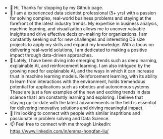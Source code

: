 - 👋 Hi, Thanks for stopping by my Github page.
- 🌱 I am a experienced data scientist professional (5+ yrs)  with a passion for solving complex, real-world business problems and staying at the forefront of the latest industry trends. My expertise in business analysis, machine learning, and visualization allows me to uncover valuable insights and drive effective decision-making for organizations. I am constantly seeking out for new challenges and interesting DS size projects to apply my skills and expand my knowledge. With a focus on delivering real-world solutions, I am dedicated to making a positive impact through data-driven approaches.
- 🌱 Lately, I have been diving into emerging trends such as deep learning, explainable AI, and reinforcement learning. I am also intrigued by the growing need for explainable AI, and the ways in which it can increase trust in machine learning models. Reinforcement learning, with its ability to learn from interactions with the environment, holds tremendous potential for applications such as robotics and autonomous systems. These are just a few examples of the new and exciting trends in data science that I am constantly learning and exploring. I believe that staying up-to-date with the latest advancements in the field is essential for delivering innovative solutions and driving meaningful impact.
- 💞️ I’m looking to connect with people with similar inspritions and passionate in problem solving and Data Science.
- 📫 Feel free to connect with me through LinkedIn: https://www.linkedin.com/in/emma-hongfan-liu/




<!---
emma1119/emma1119 is a ✨ special ✨ repository because its `README.md` (this file) appears on your GitHub profile.
You can click the Preview link to take a look at your changes.
--->

